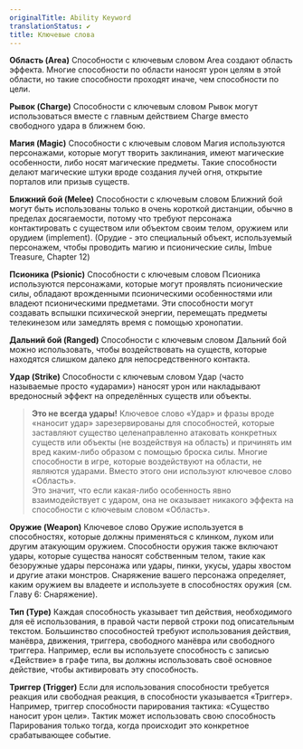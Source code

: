 ```yaml
---
originalTitle: Ability Keyword
translationStatus: ✔️
title: Ключевые слова
---
```

**Область (Area)**
Способности с ключевым словом Area создают область эффекта. Многие способности по области наносят урон целям в этой области, но такие способности проходят иначе, чем способности по цели.

**Рывок (Charge)**
Способности с ключевым словом Рывок могут использоваться вместе с главным действием Charge вместо свободного удара в ближнем бою.

**Магия (Magic)**
Способности с ключевым словом Магия используются персонажами, которые могут творить заклинания, имеют магические особенности, либо носят магические предметы. Такие способности делают магические штуки вроде создания лучей огня, открытие порталов или призыв существ.

**Ближний бой (Melee)**
Способности с ключевым словом Ближний бой могут быть использованы только в очень короткой дистанции, обычно в пределах досягаемости, потому что требуют персонажа контактировать с существом или объектом своим телом, оружием или орудием (implement). (Орудие - это специальный объект, используемый персонажем, чтобы проводить магию и псионические силы, Imbue Treasure, Chapter 12)

**Псионика (Psionic)**
Способности с ключевым словом Псионика используются персонажами, которые могут проявлять псионические силы, обладают врожденными псионическими особенностями или владеют псионическими предметами. Эти способности могут создавать вспышки психической энергии, перемещать предметы телекинезом или замедлять время с помощью хронопатии.

**Дальний бой (Ranged)**
Способности с ключевым словом Дальний бой можно использовать, чтобы воздействовать на существ, которые находятся слишком далеко для непосредственного контакта.

**Удар (Strike)**
Способности с ключевым словом Удар (часто называемые просто «ударами») наносят урон или накладывают вредоносный эффект на определённых существ или объекты.

> **Это не всегда удары!**
> Ключевое слово «Удар» и фразы вроде «наносит удар» зарезервированы для способностей, которые заставляют существо целенаправленно атаковать конкретных существ или объекты (не воздействуя на область) и причинять им вред каким-либо образом с помощью броска силы. Многие способности в игре, которые воздействуют на области, не являются ударами. Вместо этого они используют ключевое слово «Область».  
> Это значит, что если какая-либо особенность явно взаимодействует с ударом, она не оказывает никакого эффекта на способности с ключевым словом «Область».

**Оружие (Weapon)**
Ключевое слово Оружие используется в способностях, которые должны применяться с клинком, луком или другим атакующим оружием. Способности оружия также включают удары, которые существа наносят собственным телом, такие как безоружные удары персонажа или удары, пинки, укусы, удары хвостом и другие атаки монстров. Снаряжение вашего персонажа определяет, каким оружием вы владеете и используете в способностях оружия (см. Главу 6: Снаряжение).

**Тип (Type)**
Каждая способность указывает тип действия, необходимого для её использования, в правой части первой строки под описательным текстом. Большинство способностей требуют использования действия, манёвра, движения, триггера, свободного манёвра или свободного триггера. Например, если вы используете способность с записью «Действие» в графе типа, вы должны использовать своё основное действие, чтобы активировать эту способность.

**Триггер (Trigger)**
Если для использования способности требуется реакция или свободная реакция, в способности указывается «Триггер». Например, триггер способности парирования тактика: «Существо наносит урон цели». Тактик может использовать свою способность Парирования только тогда, когда происходит это конкретное срабатывающее событие.